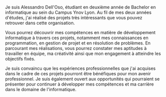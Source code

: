 Je suis Alessandro Dell'Oso, étudiant en deuxième année de Bachelor en informatique au sein du Campus Ynov Lyon.
Au fil de mes deux années d'études, j'ai réalisé des projets très intéressants que vous pouvez retrouver dans cette organisation.

Vous pourrez découvrir mes compétences en matière de développement informatique à travers ces projets, notamment mes connaissances en programmation, en gestion de projet et en résolution de problèmes. 
En parcourant mes réalisations, vous pourrez constater mes aptitudes à travailler en équipe, ma créativité ainsi que mon engagement à atteindre les objectifs fixés.

Je suis convaincu que les expériences professionnelles que j'ai acquises dans le cadre de ces projets pourront être bénéfiques pour mon avenir professionnel. 
Je suis également ouvert aux opportunités qui pourraient se présenter pour continuer à développer mes compétences et ma carrière dans le domaine de l'informatique.
